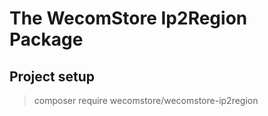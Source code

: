 # The WecomStore Ip2Region Package

## Project setup

> composer require wecomstore/wecomstore-ip2region
